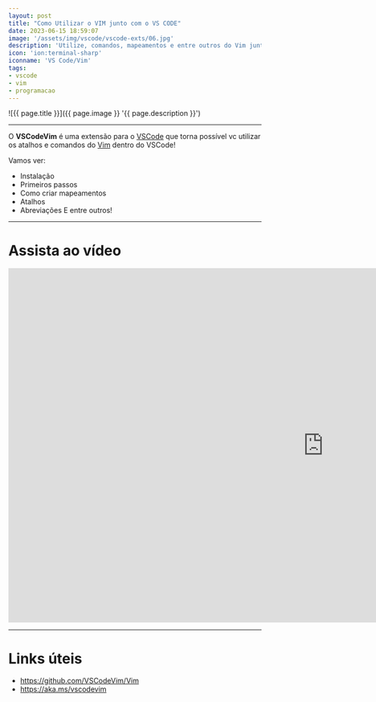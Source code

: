 ```yaml
---
layout: post
title: "Como Utilizar o VIM junto com o VS CODE"
date: 2023-06-15 18:59:07
image: '/assets/img/vscode/vscode-exts/06.jpg'
description: 'Utilize, comandos, mapeamentos e entre outros do Vim junto com o VS Code!'
icon: 'ion:terminal-sharp'
iconname: 'VS Code/Vim'
tags:
- vscode
- vim
- programacao
---
```


![{{ page.title }}]({{ page.image }} '{{ page.description }}')

---

O **VSCodeVim** é uma extensão para o [VSCode](https://terminalroot.com.br/tags#vscode) que torna possível vc utilizar os atalhos e comandos do [Vim](https://terminalroot.com.br/tags#vim) dentro do VSCode!

Vamos ver:
+ Instalação
+ Primeiros passos
+ Como criar mapeamentos 
+ Atalhos 
+ Abreviações 
E entre outros!

---

# Assista ao vídeo

<iframe width="1253" height="705" src="https://www.youtube.com/embed/6HAFJu_O7Gk" title="YouTube video player" frameborder="0" allow="accelerometer; autoplay; clipboard-write; encrypted-media; gyroscope; picture-in-picture" allowfullscreen></iframe>

---

# Links úteis
+ <https://github.com/VSCodeVim/Vim>
+ <https://aka.ms/vscodevim>


